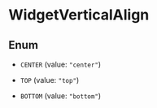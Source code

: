 

# WidgetVerticalAlign

## Enum


* `CENTER` (value: `"center"`)

* `TOP` (value: `"top"`)

* `BOTTOM` (value: `"bottom"`)



